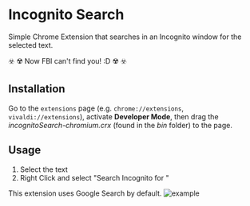 # Incognito Search

Simple Chrome Extension that searches in an Incognito window for the selected text.

:biohazard:	:radioactive: Now FBI can't find you! :D	:radioactive:	:biohazard:	

## Installation

Go to the ```extensions``` page (e.g. ```chrome://extensions```,  ```vivaldi://extensions```), activate **Developer Mode**, then drag the *incognitoSearch-chromium.crx* (found in the *bin* folder) to the page.

## Usage

1. Select the text
2. Right Click and select "Search Incognito for <text>"

This extension uses Google Search by default.
![example](https://github.com/robotenique/incognitoSearch-chromium/blob/master/example.gif)

